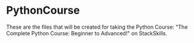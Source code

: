 # PythonCourse

These are the files that will be created for taking the Python Course: "The Complete Python Course: Beginner to Advanced!" on StackSkills.
